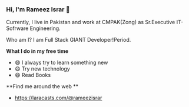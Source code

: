 ### Hi, I'm Rameez Israr 👋



Currently, I live in Pakistan and work at CMPAK(Zong) as Sr.Executive IT-Sofrware Engineering.

Who am I? I am Full Stack GIANT Developer!Period.

<!--
**alpharameeztech/alpharameeztech** is a ✨ _special_ ✨ repository because its `README.md` (this file) appears on your GitHub profile.

Achievements:

- 🔭 I am currently working at CMPAK as Full Stack Dev
- 🌱 I have worked for 'Impeccable Software' on the Stock Analyzer Web Application(https://app.theimpeccablestocksoftware.com/login) .
- 👯 I have worked with GREL(https://grel.org/) on their SaaS application.
- 🤔 I have worked with ABUDO(https://abudo.com/) on their SaaS application.
- 💬 I have worked with ProZ.com on their mature product web application created 2 decades ago.
- 📫 I have worked on the largest CRM of Innoscripta(https://www.innoscripta.com/) as a Full Stack Developer.
- 😄 I have worked with Eraofeco(https://eraofecom.org/) as Sr.Software Engineer
- ⚡ Fun fact: A giant, trying to explore my capabilities.
-->

**What I do in my free time**
- 😄 I always try to learn something new
- 😄 Try new technology
- 😄 Read Books

**Find me around the web **
- https://laracasts.com/@rameezisrar
